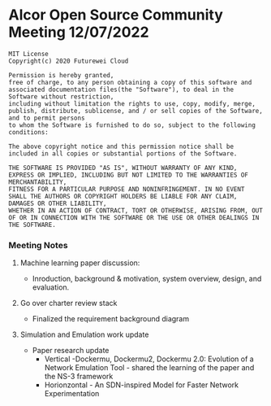 # Alcor Open Source Community Meeting 12/07/2022 


    MIT License
    Copyright(c) 2020 Futurewei Cloud

    Permission is hereby granted,
    free of charge, to any person obtaining a copy of this software and associated documentation files(the "Software"), to deal in the Software without restriction,
    including without limitation the rights to use, copy, modify, merge, publish, distribute, sublicense, and / or sell copies of the Software, and to permit persons
    to whom the Software is furnished to do so, subject to the following conditions:

    The above copyright notice and this permission notice shall be included in all copies or substantial portions of the Software.

    THE SOFTWARE IS PROVIDED "AS IS", WITHOUT WARRANTY OF ANY KIND, EXPRESS OR IMPLIED, INCLUDING BUT NOT LIMITED TO THE WARRANTIES OF MERCHANTABILITY,
    FITNESS FOR A PARTICULAR PURPOSE AND NONINFRINGEMENT. IN NO EVENT SHALL THE AUTHORS OR COPYRIGHT HOLDERS BE LIABLE FOR ANY CLAIM, DAMAGES OR OTHER LIABILITY,
    WHETHER IN AN ACTION OF CONTRACT, TORT OR OTHERWISE, ARISING FROM, OUT OF OR IN CONNECTION WITH THE SOFTWARE OR THE USE OR OTHER DEALINGS IN THE SOFTWARE.

### Meeting Notes

1. Machine learning paper discussion: 
    * Inroduction, background & motivation, system overview, design, and evaluation. 

2. Go over charter review stack
    * Finalized the requirement background diagram 

3. Simulation and Emulation work update
    * Paper research update
        * Vertical -Dockermu, Dockermu2, Dockermu 2.0: Evolution of a Network Emulation Tool - shared the learning of the paper and the NS-3 framework
        * Horionzontal - An SDN-inspired Model for Faster Network Experimentation 

